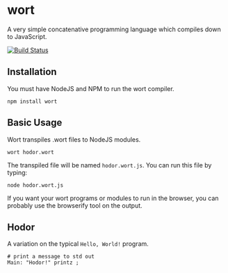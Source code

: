 wort
====

A very simple concatenative programming language which compiles down to JavaScript.

[![Build Status](https://travis-ci.org/robertkleffner/wort.svg?branch=master)](https://travis-ci.org/robertkleffner/wort)

## Installation

You must have NodeJS and NPM to run the wort compiler.

```shell
npm install wort
```

## Basic Usage

Wort transpiles .wort files to NodeJS modules.

```shell
wort hodor.wort
```

The transpiled file will be named `hodor.wort.js`. You can run this file by typing:

```shell
node hodor.wort.js
```

If you want your wort programs or modules to run in the browser, you can probably use the browserify tool on the output.

## Hodor

A variation on the typical `Hello, World!` program.

```
# print a message to std out
Main: "Hodor!" printz ;
```
